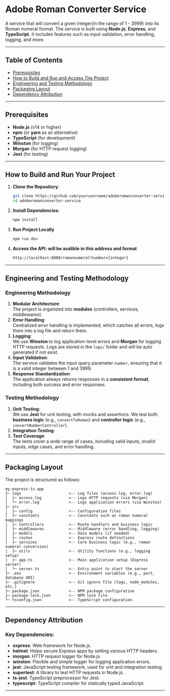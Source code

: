 # Adobe Roman Converter Service

A service that will convert a given integer(in the range of 1 - 3999) into its Roman numeral format. The service is built using **Node.js**, **Express**, and **TypeScript**. It includes features such as input validation, error handling, logging, and more.

---

## Table of Contents

- [Prerequisites](#prerequisites)
- [How to Build and Run and Access The Project](#how-to-build-and-run-your-project)
- [Engineering and Testing Methodology](#engineering-and-testing-methodology)
- [Packaging Layout](#packaging-layout)
- [Dependency Attribution](#dependency-attribution)

---

## Prerequisites

- **Node.js** (v14 or higher)
- **npm** (or **yarn** as an alternative)
- **TypeScript** (for development)
- **Winston** (for logging)
- **Morgan** (for HTTP request logging)
- **Jest** (for testing)

---

## How to Build and Run Your Project

1. **Clone the Repository**:
   ```bash
   git clone https://github.com/yourusername/adoberomanconverter-service.git
   cd adoberomanconverter-service
   ```
2. **Install Dependencies**:
   ```bash
   npm install
   ```
3. **Run Project Locally**
   ```bash
   npm run dev
   ```
4. **Access the API: will be avalible in this address and format**
   ```bash
   http://localhost:8080/romannumeral?number={integer}
   ```

---

## Engineering and Testing Methodology

### Engineering Methodology

1. **Modular Architecture**:  
   The project is organized into **modules** (controllers, services, middlewares).
2. **Error Handling**:  
   Centralized error handling is implemented, which catches all errors, logs them into a log file and return them.
3. **Logging**:  
   We use **Winston** to log application-level errors and **Morgan** for logging HTTP requests. Logs are stored in the `logs/` folder and will be auto generated if not exist.
4. **Input Validation**:  
   The service validates the input query parameter `number`, ensuring that it is a valid integer between 1 and 3999.
5. **Response Standardization**:  
   The application always returns responses in a **consistent format**, including both success and error responses.

### Testing Methodology

1. **Unit Testing**:  
   We use **Jest** for unit testing, with mocks and assertions. We test both **business logic** (e.g., `convertToRoman`) and **controller logic** (e.g., `convertNumberController`).
2. **Integration Testing**:
3. **Test Coverage**:  
   The tests cover a wide range of cases, including valid inputs, invalid inputs, edge cases, and error handling.

---

## Packaging Layout

The project is structured as follows:

```plaintext
my-express-ts-app
├─ logs                     <-- Log files (access.log, error.log)
│  ├─ access.log            <-- Logs HTTP requests (via Morgan)
│  └─ error.log             <-- Logs application errors (via Winston)
├─ src
│  ├─ config                <-- Configuration files
│  ├─ constants             <-- Constants such as roman numeral mappings
│  ├─ controllers           <-- Route handlers and business logic
│  ├─ middlewares           <-- Middleware (error handling, logging)
│  ├─ models                <-- Data models (if needed)
│  ├─ routes                <-- Express route definitions
│  ├─ services              <-- Core business logic (e.g., roman numeral conversion)
│  ├─ utils                 <-- Utility functions (e.g., logging setup)
│  ├─ app.ts                <-- Main application setup (Express server)
│  └─ server.ts             <-- Entry point to start the server
├─ .env                     <-- Environment variables (e.g., port, database URI)
├─ .gitignore               <-- Git ignore file (logs, node_modules, etc.)
├─ package.json             <-- NPM package configuration
├─ package-lock.json        <-- NPM lock file
└─ tsconfig.json            <-- TypeScript configuration
```

---

## Dependency Attribution

### Key Dependencies:

- **express**: Web framework for Node.js.
- **helmet**: Helps secure Express apps by setting various HTTP headers.
- **morgan**: HTTP request logger for Node.js.
- **winston**: Flexible and simple logger for logging application errors.
- **jest**: JavaScript testing framework, used for unit and integration testing.
- **supertest**: A library to test HTTP requests in Node.js.
- **ts-jest**: TypeScript preprocessor for Jest.
- **typescript**: TypeScript compiler for statically typed JavaScript.

---
